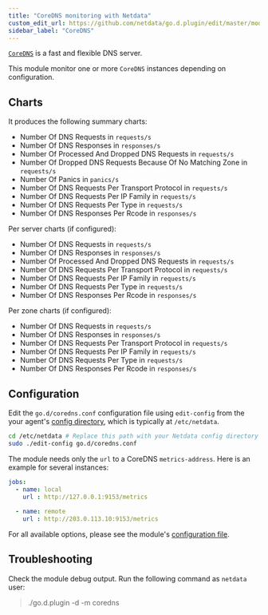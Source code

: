```yaml
---
title: "CoreDNS monitoring with Netdata"
custom_edit_url: https://github.com/netdata/go.d.plugin/edit/master/modules/coredns/README.md
sidebar_label: "CoreDNS"
---
```




[`CoreDNS`](https://coredns.io/) is a fast and flexible DNS server.

This module monitor one or more `CoreDNS` instances depending on configuration.

## Charts

It produces the following summary charts:

-   Number Of DNS Requests in `requests/s`
-   Number Of DNS Responses in `responses/s`
-   Number Of Processed And Dropped DNS Requests in `requests/s`
-   Number Of Dropped DNS Requests Because Of No Matching Zone in `requests/s`
-   Number Of Panics in `panics/s`
-   Number Of DNS Requests Per Transport Protocol in `requests/s`
-   Number Of DNS Requests Per IP Family in `requests/s`
-   Number Of DNS Requests Per Type in `requests/s`
-   Number Of DNS Responses Per Rcode in `responses/s`

Per server charts (if configured):

-   Number Of DNS Requests in `requests/s`
-   Number Of DNS Responses in `responses/s`
-   Number Of Processed And Dropped DNS Requests in `requests/s`
-   Number Of DNS Requests Per Transport Protocol in `requests/s`
-   Number Of DNS Requests Per IP Family in `requests/s`
-   Number Of DNS Requests Per Type in `requests/s`
-   Number Of DNS Responses Per Rcode in `responses/s`

Per zone charts (if configured):

-   Number Of DNS Requests in `requests/s`
-   Number Of DNS Responses in `responses/s`
-   Number Of DNS Requests Per Transport Protocol in `requests/s`
-   Number Of DNS Requests Per IP Family in `requests/s`
-   Number Of DNS Requests Per Type in `requests/s`
-   Number Of DNS Responses Per Rcode in `responses/s`

## Configuration

Edit the `go.d/coredns.conf` configuration file using `edit-config` from the your agent's [config
directory](/guides/step-by-step/step-04#find-your-netdataconf-file), which is typically at `/etc/netdata`.

```bash
cd /etc/netdata # Replace this path with your Netdata config directory
sudo ./edit-config go.d/coredns.conf
```

The module needs only the `url` to a CoreDNS `metrics-address`. Here is an example for several instances:

```yaml
jobs:
  - name: local
    url : http://127.0.0.1:9153/metrics
      
  - name: remote
    url : http://203.0.113.10:9153/metrics
```

For all available options, please see the module's [configuration file](https://github.com/netdata/go.d.plugin/blob/master/config/go.d/coredns.conf).

## Troubleshooting

Check the module debug output. Run the following command as `netdata` user:

> ./go.d.plugin -d -m coredns
